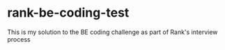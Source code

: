 # rank-be-coding-test
This is my solution to the BE coding challenge as part of Rank's interview process
